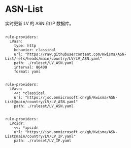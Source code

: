 
# ASN-List

实时更新 LV 的 ASN 和 IP 数据库。

<pre><code class="language-javascript">
rule-providers:
  LVasn:
    type: http
    behavior: classical
    url: "https://raw.githubusercontent.com/Kwisma/ASN-List/refs/heads/main/country/LV/LV_ASN.yaml"
    path: ./ruleset/LV_ASN.yaml
    interval: 86400
    format: yaml
</code></pre>

<pre><code class="language-javascript">
rule-providers:
  LVasn:
    <<: *classical
    url: "https://jsd.onmicrosoft.cn/gh/Kwisma/ASN-List@main/country/LV/LV_ASN.yaml"
    path: ./ruleset/LV_ASN.yaml
</code></pre>

<pre><code class="language-javascript">
rule-providers:
  LVcidr:
    <<: *ipcidr
    url: "https://jsd.onmicrosoft.cn/gh/Kwisma/ASN-List@main/country/LV/LV_IP.yaml"
    path: ./ruleset/LV_IP.yaml
</code></pre>